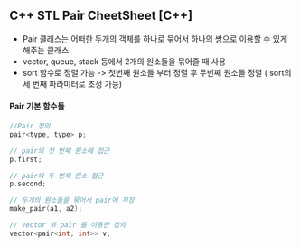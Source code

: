 ## C++ STL Pair CheetSheet [C++]

- Pair 클래스는 어떠한 두개의 객체를 하나로 묶어서 하나의 쌍으로 이용할 수 있게 해주는 클래스
- vector, queue, stack 등에서 2개의 원소들을 묶어줄 때 사용
- sort 함수로 정렬 가능 -> 첫번째 원소들 부터 정렬 후 두번째 원소들 정렬 ( sort의 세 번째 파라미터로 조정 가능)



#### Pair 기본 함수들

```c++
//Pair 정의
pair<type, type> p;

// pair의 첫 번째 원소에 접근
p.first;

// pair의 두 번째 원소 접근
p.second;

// 두개의 원소들을 묶어서 pair에 저장
make_pair(a1, a2);

// vector 와 pair 를 이용한 정의
vector<pair<int, int>> v;
```


